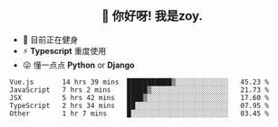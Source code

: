 <h2 align="center">👋 你好呀! 我是zoy.</h2>

- 🤔 目前正在健身
- ⚡ **Typescript** 重度使用
- 😜 懂一点点 **Python** or **Django**






<!--
**l-zoy/l-zoy** is a ✨ _special_ ✨ repository because its `README.md` (this file) appears on your GitHub profile.

Here are some ideas to get you started:

- 🔭 I’m currently working on ...
- 🌱 I’m currently learning ...
- 👯 I’m looking to collaborate on ...
- 🤔 I’m looking for help with ...
- 💬 Ask me about ...
- 📫 How to reach me: ...
- 😄 Pronouns: ...
- ⚡ Fun fact: ...
-->

<!--START_SECTION:waka-->
```text
Vue.js       14 hrs 39 mins  ███████████▒░░░░░░░░░░░░░   45.23 % 
JavaScript   7 hrs 2 mins    █████▒░░░░░░░░░░░░░░░░░░░   21.73 % 
JSX          5 hrs 42 mins   ████▒░░░░░░░░░░░░░░░░░░░░   17.60 % 
TypeScript   2 hrs 34 mins   ██░░░░░░░░░░░░░░░░░░░░░░░   07.95 % 
Other        1 hr 7 mins     █░░░░░░░░░░░░░░░░░░░░░░░░   03.45 % 
```
<!--END_SECTION:waka-->
